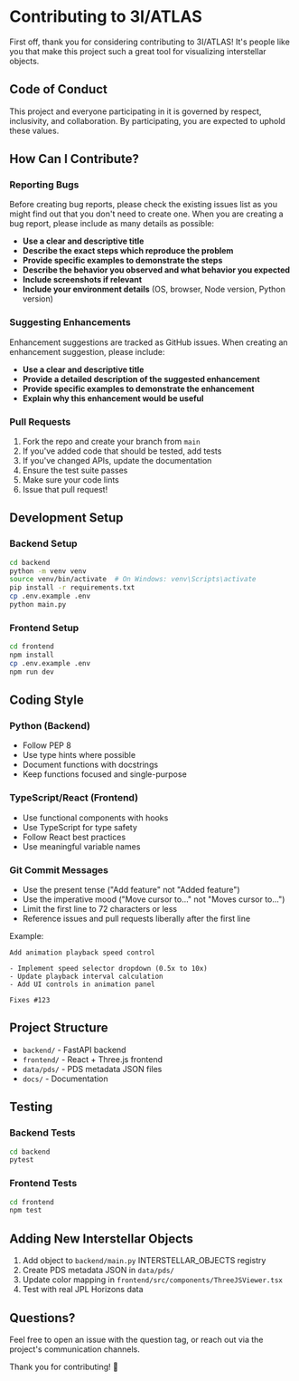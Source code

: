 # Contributing to 3I/ATLAS

First off, thank you for considering contributing to 3I/ATLAS! It's people like you that make this project such a great tool for visualizing interstellar objects.

## Code of Conduct

This project and everyone participating in it is governed by respect, inclusivity, and collaboration. By participating, you are expected to uphold these values.

## How Can I Contribute?

### Reporting Bugs

Before creating bug reports, please check the existing issues list as you might find out that you don't need to create one. When you are creating a bug report, please include as many details as possible:

* **Use a clear and descriptive title**
* **Describe the exact steps which reproduce the problem**
* **Provide specific examples to demonstrate the steps**
* **Describe the behavior you observed and what behavior you expected**
* **Include screenshots if relevant**
* **Include your environment details** (OS, browser, Node version, Python version)

### Suggesting Enhancements

Enhancement suggestions are tracked as GitHub issues. When creating an enhancement suggestion, please include:

* **Use a clear and descriptive title**
* **Provide a detailed description of the suggested enhancement**
* **Provide specific examples to demonstrate the enhancement**
* **Explain why this enhancement would be useful**

### Pull Requests

1. Fork the repo and create your branch from `main`
2. If you've added code that should be tested, add tests
3. If you've changed APIs, update the documentation
4. Ensure the test suite passes
5. Make sure your code lints
6. Issue that pull request!

## Development Setup

### Backend Setup
```bash
cd backend
python -m venv venv
source venv/bin/activate  # On Windows: venv\Scripts\activate
pip install -r requirements.txt
cp .env.example .env
python main.py
```

### Frontend Setup
```bash
cd frontend
npm install
cp .env.example .env
npm run dev
```

## Coding Style

### Python (Backend)
- Follow PEP 8
- Use type hints where possible
- Document functions with docstrings
- Keep functions focused and single-purpose

### TypeScript/React (Frontend)
- Use functional components with hooks
- Use TypeScript for type safety
- Follow React best practices
- Use meaningful variable names

### Git Commit Messages
- Use the present tense ("Add feature" not "Added feature")
- Use the imperative mood ("Move cursor to..." not "Moves cursor to...")
- Limit the first line to 72 characters or less
- Reference issues and pull requests liberally after the first line

Example:
```
Add animation playback speed control

- Implement speed selector dropdown (0.5x to 10x)
- Update playback interval calculation
- Add UI controls in animation panel

Fixes #123
```

## Project Structure

- `backend/` - FastAPI backend
- `frontend/` - React + Three.js frontend
- `data/pds/` - PDS metadata JSON files
- `docs/` - Documentation

## Testing

### Backend Tests
```bash
cd backend
pytest
```

### Frontend Tests
```bash
cd frontend
npm test
```

## Adding New Interstellar Objects

1. Add object to `backend/main.py` INTERSTELLAR_OBJECTS registry
2. Create PDS metadata JSON in `data/pds/`
3. Update color mapping in `frontend/src/components/ThreeJSViewer.tsx`
4. Test with real JPL Horizons data

## Questions?

Feel free to open an issue with the question tag, or reach out via the project's communication channels.

Thank you for contributing! 🚀
